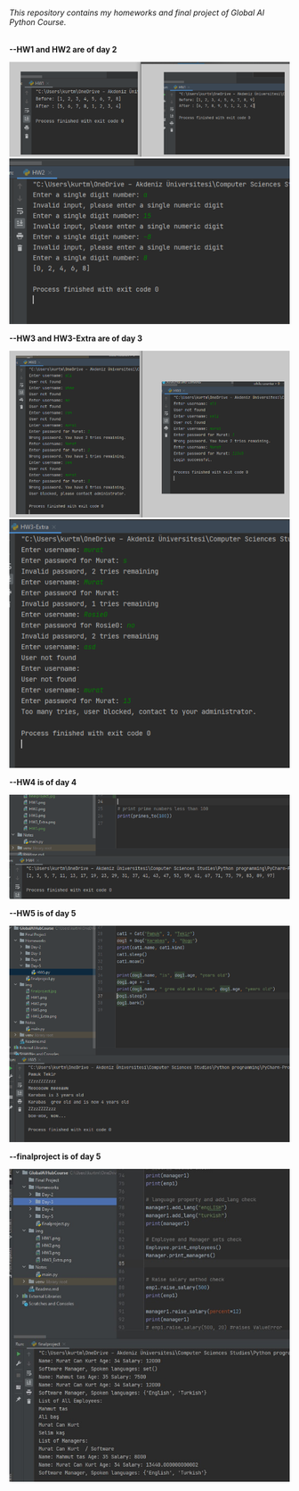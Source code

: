###### This repository contains my homeworks and final project of Global AI Python Course.

**--HW1 and HW2 are of day 2** 

<img src="img/HW1.png" alt="Day2 Homework 1">
<img src="img/HW2.png" alt="Day2 Homework 2">

**--HW3 and HW3-Extra are of day 3**

<img src="img/HW3.png" alt="Day3 Homework">
<img src="img/HW3_Extra.png" alt="Day3 Homework">

**--HW4 is of day 4**

<img src="img/HW4.png" alt="Day4 Homework">

**--HW5 is of day 5**

<img src="img/HW5.png" alt="Day5 Homework">

**--finalproject is of day 5**

<img src="img/finalproject.jpg" alt="Final Homework">